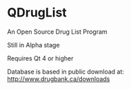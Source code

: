 # QDrugList
An Open Source Drug List Program

Still in Alpha stage

Requires Qt 4 or higher

Database is based in public download at: http://www.drugbank.ca/downloads
